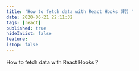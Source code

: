 ```yaml
---
title: 'How to fetch data with React Hooks（转）'
date: 2020-06-21 22:11:32
tags: [react]
published: true
hideInList: false
feature: 
isTop: false
---
```

How to fetch data with React Hooks？